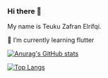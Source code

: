 ### Hi there 👋

My name is Teuku Zafran Elrifqi.

🌱 I’m currently learning flutter

[![Anurag's GitHub stats](https://github-readme-stats.vercel.app/api?username=zafran72)](https://github.com/zafran72/github-readme-stats)

[![Top Langs](https://github-readme-stats.vercel.app/api/top-langs/?username=zafran72)](https://github.com/zafran72/github-readme-stats)

<!--
**zafran72/zafran72** is a ✨ _special_ ✨ repository because its `README.md` (this file) appears on your GitHub profile.

Here are some ideas to get you started:

- 🔭 I’m currently working on ...
- 🌱 I’m currently learning ...
- 👯 I’m looking to collaborate on ...
- 🤔 I’m looking for help with ...
- 💬 Ask me about ...
- 📫 How to reach me: ...
- 😄 Pronouns: ...
- ⚡ Fun fact: ...
-->
